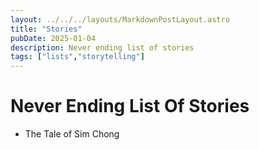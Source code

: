 ```yaml
---
layout: ../../../layouts/MarkdownPostLayout.astro
title: "Stories"
pubDate: 2025-01-04
description: Never ending list of stories
tags: ["lists","storytelling"]
---
```

# Never Ending List Of Stories

-  The Tale of Sim Chong